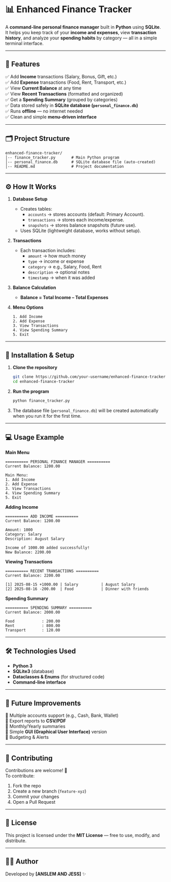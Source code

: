 
# 📊 Enhanced Finance Tracker

A **command-line personal finance manager** built in **Python** using **SQLite**.  
It helps you keep track of your **income and expenses**, view **transaction history**, and analyze your **spending habits** by category — all in a simple terminal interface.

---

## 🌟 Features
✅ Add **Income** transactions (Salary, Bonus, Gift, etc.)  
✅ Add **Expense** transactions (Food, Rent, Transport, etc.)  
✅ View **Current Balance** at any time  
✅ View **Recent Transactions** (formatted and organized)  
✅ Get a **Spending Summary** (grouped by categories)  
✅ Data stored safely in **SQLite database (`personal_finance.db`)**  
✅ Runs **offline** — no internet needed  
✅ Clean and simple **menu-driven interface**  

---

## 🗂 Project Structure
```
enhanced-finance-tracker/
│-- finance_tracker.py       # Main Python program
│-- personal_finance.db      # SQLite database file (auto-created)
│-- README.md                # Project documentation
```

---

## ⚙️ How It Works
1. **Database Setup**
   - Creates tables:
     - `accounts` → stores accounts (default: Primary Account).
     - `transactions` → stores each income/expense.
     - `snapshots` → stores balance snapshots (future use).
   - Uses SQLite (lightweight database, works without setup).

2. **Transactions**
   - Each transaction includes:
     - `amount` → how much money  
     - `type` → income or expense  
     - `category` → e.g., Salary, Food, Rent  
     - `description` → optional notes  
     - `timestamp` → when it was added  

3. **Balance Calculation**
   - **Balance = Total Income – Total Expenses**

4. **Menu Options**
   ```
   1. Add Income
   2. Add Expense
   3. View Transactions
   4. View Spending Summary
   5. Exit
   ```

---

## 🚀 Installation & Setup
1. **Clone the repository**
   ```bash
   git clone https://github.com/your-username/enhanced-finance-tracker.git
   cd enhanced-finance-tracker
   ```

2. **Run the program**
   ```bash
   python finance_tracker.py
   ```

3. The database file (`personal_finance.db`) will be created automatically when you run it for the first time.

---

## 💻 Usage Example

**Main Menu**
```
========== PERSONAL FINANCE MANAGER ==========
Current Balance: 1200.00

Main Menu:
1. Add Income
2. Add Expense
3. View Transactions
4. View Spending Summary
5. Exit
```

**Adding Income**
```
========== ADD INCOME ==========
Current Balance: 1200.00

Amount: 1000
Category: Salary
Description: August Salary

Income of 1000.00 added successfully!
New Balance: 2200.00
```

**Viewing Transactions**
```
========== RECENT TRANSACTIONS ==========
Current Balance: 2200.00

[1] 2025-08-15 +1000.00 | Salary          | August Salary
[2] 2025-08-16 -200.00  | Food            | Dinner with friends
```

**Spending Summary**
```
========== SPENDING SUMMARY ==========
Current Balance: 2000.00

Food            : 200.00
Rent            : 800.00
Transport       : 120.00
```

---

## 🛠 Technologies Used
- **Python 3**
- **SQLite3** (database)
- **Dataclasses & Enums** (for structured code)
- **Command-line interface**

---

## 📌 Future Improvements
🔹 Multiple accounts support (e.g., Cash, Bank, Wallet)  
🔹 Export reports to **CSV/PDF**  
🔹 Monthly/Yearly summaries  
🔹 Simple **GUI (Graphical User Interface)** version  
🔹 Budgeting & Alerts  

---

## 🤝 Contributing
Contributions are welcome! 🎉  
To contribute:
1. Fork the repo  
2. Create a new branch (`feature-xyz`)  
3. Commit your changes  
4. Open a Pull Request  

---

## 📜 License
This project is licensed under the **MIT License** — free to use, modify, and distribute.

---

## 👨‍💻 Author
Developed by **[ANSLEM AND JESS]** ✨  

